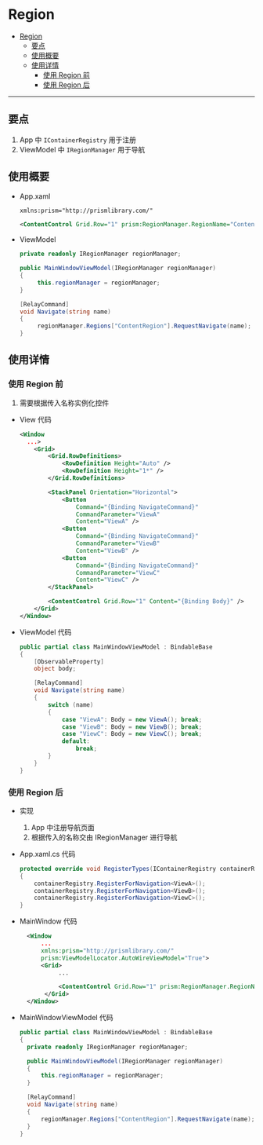 # Region

- [Region](#region)
  - [要点](#要点)
  - [使用概要](#使用概要)
  - [使用详情](#使用详情)
    - [使用 Region 前](#使用-region-前)
    - [使用 Region 后](#使用-region-后)

---

## 要点

1. App 中 `IContainerRegistry` 用于注册
2. ViewModel 中 `IRegionManager` 用于导航

## 使用概要

- App.xaml

  ```XML
  xmlns:prism="http://prismlibrary.com/"

  <ContentControl Grid.Row="1" prism:RegionManager.RegionName="ContentRegion" />
  ```

- ViewModel

  ```csharp
  private readonly IRegionManager regionManager;

  public MainWindowViewModel(IRegionManager regionManager)
  {
       this.regionManager = regionManager;
  }

  [RelayCommand]
  void Navigate(string name)
  {
       regionManager.Regions["ContentRegion"].RequestNavigate(name);
  }
  ```

## 使用详情

### 使用 Region 前

1. 需要根据传入名称实例化控件

- View 代码

  ```xml
  <Window
    ...>
      <Grid>
          <Grid.RowDefinitions>
              <RowDefinition Height="Auto" />
              <RowDefinition Height="1*" />
          </Grid.RowDefinitions>

          <StackPanel Orientation="Horizontal">
              <Button
                  Command="{Binding NavigateCommand}"
                  CommandParameter="ViewA"
                  Content="ViewA" />
              <Button
                  Command="{Binding NavigateCommand}"
                  CommandParameter="ViewB"
                  Content="ViewB" />
              <Button
                  Command="{Binding NavigateCommand}"
                  CommandParameter="ViewC"
                  Content="ViewC" />
          </StackPanel>

          <ContentControl Grid.Row="1" Content="{Binding Body}" />
      </Grid>
  </Window>
  ```

- ViewModel 代码

  ```csharp
  public partial class MainWindowViewModel : BindableBase
  {
      [ObservableProperty]
      object body;

      [RelayCommand]
      void Navigate(string name)
      {
          switch (name)
          {
              case "ViewA": Body = new ViewA(); break;
              case "ViewB": Body = new ViewB(); break;
              case "ViewC": Body = new ViewC(); break;
              default:
                  break;
          }
      }
  }
  ```

### 使用 Region 后

- 实现

  1. App 中注册导航页面
  2. 根据传入的名称交由 IRegionManager 进行导航

- App.xaml.cs 代码

  ```csharp
  protected override void RegisterTypes(IContainerRegistry containerRegistry)
  {
      containerRegistry.RegisterForNavigation<ViewA>();
      containerRegistry.RegisterForNavigation<ViewB>();
      containerRegistry.RegisterForNavigation<ViewC>();
  }
  ```

- MainWindow 代码

  ```xml
    <Window
        ...
        xmlns:prism="http://prismlibrary.com/"
        prism:ViewModelLocator.AutoWireViewModel="True">
        <Grid>
             ...

             <ContentControl Grid.Row="1" prism:RegionManager.RegionName="ContentRegion" />
         </Grid>
    </Window>
  ```

- MainWindowViewModel 代码

  ```csharp
  public partial class MainWindowViewModel : BindableBase
  {
    private readonly IRegionManager regionManager;

    public MainWindowViewModel(IRegionManager regionManager)
    {
        this.regionManager = regionManager;
    }

    [RelayCommand]
    void Navigate(string name)
    {
        regionManager.Regions["ContentRegion"].RequestNavigate(name);
    }
  }
  ```
